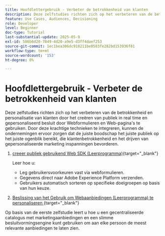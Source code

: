 ```yaml
---
title: Hoofdlettergebruik - Verbeter de betrokkenheid van klanten
description: Deze zelfstudies richten zich op het verbeteren van de betrokkenheid en personalisatie van klanten door het creëren van publiek in real time en gepersonaliseerd besluit door Webformulieren en Web-pagina's te gebruiken.
feature: Use Cases, Audiences, Decisioning
role: Developer
level: Beginner
doc-type: Tutorial
last-substantial-update: 2025-05-9
exl-id: 586b6d20-7849-4d20-a9e5-d3ff4daef253
source-git-commit: 1ec1bea306dc918211be8583fe282bd153936f81
workflow-type: tm+mt
source-wordcount: '153'
ht-degree: 0%

---
```


# Hoofdlettergebruik - Verbeter de betrokkenheid van klanten

Deze zelfstudies richten zich op het verbeteren van de betrokkenheid en personalisatie van klanten door het creëren van publiek in real time en gepersonaliseerd besluit door Webformulieren en Web-pagina&#39;s te gebruiken. Door deze krachtige technieken te integreren, kunnen de ondernemingen ervoor zorgen dat de juiste boodschap het juiste publiek op het juiste ogenblik bereikt, die klantenbetrokkenheid en het drijven van gepersonaliseerde marketing inspanningen bevorderen.

1. [&#x200B; creeer publiek gebruikend Web SDK (Leerprogramma) &#x200B;](https://experienceleague.adobe.com/nl/docs/journey-optimizer-learn/create-audiences-using-web-sdk/introduction){target="_blank"}

   Leer hoe u:

   * Leg gebruikersvoorkeuren vast via webformulieren.
   * Gegevens direct naar Adobe Experience Platform verzenden.
   * Gebruikers automatisch sorteren op specifieke doelgroepen op basis van hun keuze.


2. [&#x200B; Beslissing van het Gebruik om Webaanbiedingen (Leerprogramma) te personaliseren &#x200B;](https://experienceleague.adobe.com/nl/docs/journey-optimizer-learn/use-decisioning-to-personalize-web-offers/introduction){target="_blank"}

Op basis van de eerste zelfstudie leert u hoe u een gecentraliseerde catalogus met marketingaanbiedingen en een slimme besluitvormingsengine kunt gebruiken om aan elke persoon de meest relevante aanbiedingen te laten zien.

